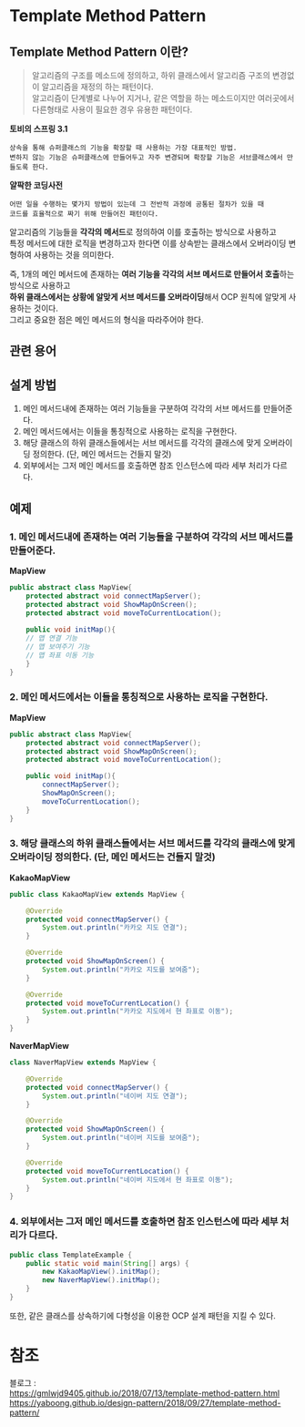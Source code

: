 # Template Method Pattern   

## Template Method Pattern 이란?   
> 알고리즘의 구조를 메소드에 정의하고, 하위 클래스에서 알고리즘 구조의 변경없이 알고리즘을 재정의 하는 패턴이다.     
> 알고리즘이 단계별로 나누어 지거나, 같은 역할을 하는 메소드이지만 여러곳에서 다른형태로 사용이 필요한 경우 유용한 패턴이다.    
 
**토비의 스프링 3.1**      
```
상속을 통해 슈퍼클래스의 기능을 확장할 때 사용하는 가장 대표적인 방법.           
변하지 않는 기능은 슈퍼클래스에 만들어두고 자주 변경되며 확장할 기능은 서브클래스에서 만들도록 한다.      
```    

**얄팍한 코딩사전**   
```
어떤 일을 수행하는 몇가지 방법이 있는데 그 전반적 과정에 공통된 절차가 있을 때   
코드를 효율적으로 짜기 위해 만들어진 패턴이다.   
```
   
알고리즘의 기능들을 **각각의 메서드**로 정의하여 이를 호출하는 방식으로 사용하고       
특정 메서드에 대한 로직을 변경하고자 한다면 이를 상속받는 클래스에서 오버라이딩 변형하여 사용하는 것을 의미한다.       

즉, 1개의 메인 메서드에 존재하는 **여러 기능을 각각의 서브 메서드로 만들어서 호출**하는 방식으로 사용하고     
**하위 클래스에서는 상황에 알맞게 서브 메서드를 오버라이딩**해서 OCP 원칙에 알맞게 사용하는 것이다.         
그리고 중요한 점은 메인 메서드의 형식을 따라주어야 한다.   
    
## 관련 용어  



## 설계 방법 
1. 메인 메서드내에 존재하는 여러 기능들을 구분하여 각각의 서브 메서드를 만들어준다.     
2. 메인 메서드에서는 이들을 통칭적으로 사용하는 로직을 구현한다.      
3. 해당 클래스의 하위 클래스들에서는 서브 메서드를 각각의 클래스에 맞게 오버라이딩 정의한다. (단, 메인 메서드는 건들지 말것)    
4. 외부에서는 그저 메인 메서드를 호출하면 참조 인스턴스에 따라 세부 처리가 다르다.


## 예제 
### 1. 메인 메서드내에 존재하는 여러 기능들을 구분하여 각각의 서브 메서드를 만들어준다.    
**MapView**
```java
public abstract class MapView{
    protected abstract void connectMapServer();
    protected abstract void ShowMapOnScreen();
    protected abstract void moveToCurrentLocation();
    
    public void initMap(){
    // 맵 연결 기능
    // 맵 보여주기 기능
    // 맵 좌표 이동 기능 
    }
}
```
### 2. 메인 메서드에서는 이들을 통칭적으로 사용하는 로직을 구현한다.
**MapView**
```java
public abstract class MapView{
    protected abstract void connectMapServer();
    protected abstract void ShowMapOnScreen();
    protected abstract void moveToCurrentLocation();

    public void initMap(){
        connectMapServer();
        ShowMapOnScreen();
        moveToCurrentLocation();
    }
}
```
### 3. 해당 클래스의 하위 클래스들에서는 서브 메서드를 각각의 클래스에 맞게 오버라이딩 정의한다. (단, 메인 메서드는 건들지 말것)
**KakaoMapView**   
```java
public class KakaoMapView extends MapView {

    @Override
    protected void connectMapServer() {
        System.out.println("카카오 지도 연결");
    }

    @Override
    protected void ShowMapOnScreen() {
        System.out.println("카카오 지도를 보여줌");
    }

    @Override
    protected void moveToCurrentLocation() {
        System.out.println("카카오 지도에서 현 좌표로 이동");
    }
}
```
**NaverMapView**
```java
class NaverMapView extends MapView {

    @Override
    protected void connectMapServer() {
        System.out.println("네이버 지도 연결");
    }

    @Override
    protected void ShowMapOnScreen() {
        System.out.println("네이버 지도를 보여줌");
    }

    @Override
    protected void moveToCurrentLocation() {
        System.out.println("네이버 지도에서 현 좌표로 이동");
    }
}
```

### 4. 외부에서는 그저 메인 메서드를 호출하면 참조 인스턴스에 따라 세부 처리가 다르다.
```java
public class TemplateExample {
    public static void main(String[] args) {
        new KakaoMapView().initMap();
        new NaverMapView().initMap();
    }
}
```
또한, 같은 클래스를 상속하기에 다형성을 이용한 OCP 설계 패턴을 지킬 수 있다.   


# 참조 
블로그 :    
https://gmlwjd9405.github.io/2018/07/13/template-method-pattern.html       
https://yaboong.github.io/design-pattern/2018/09/27/template-method-pattern/       
